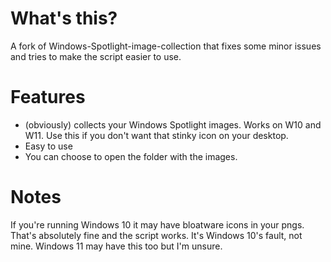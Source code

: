 # What's this?
A fork of Windows-Spotlight-image-collection that fixes some minor issues and tries to make the script easier to use.
# Features
- (obviously) collects your Windows Spotlight images. Works on W10 and W11. Use this if you don't want that stinky icon on your desktop.
- Easy to use
- You can choose to open the folder with the images.
# Notes
If you're running Windows 10 it may have bloatware icons in your pngs. That's absolutely fine and the script works. It's Windows 10's fault, not mine.
Windows 11 may have this too but I'm unsure.
